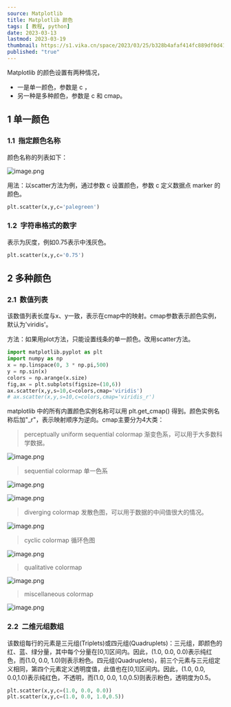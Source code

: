 ```yaml
---
source: Matplotlib
title: Matplotlib 颜色
tags: [ 教程, python]
date: 2023-03-13
lastmod: 2023-03-19 
thumbnail: https://s1.vika.cn/space/2023/03/25/b328b4afaf414fc889df0d416e9faa15?attname=u%3D370758891%2C1483979753%26fm%3D253%26fmt%3Dauto%26app%3D138%26f%3DJPEG.webp
published: "true"
---
```

 
Matplotlib 的颜色设置有两种情况，
- 一是单一颜色，参数是 c ，
- 另一种是多种颜色，参数是 c 和 cmap。  

## 1 单一颜色  

### 1.1  指定颜色名称  

颜色名称的列表如下：  

![image.png](https://s1.vika.cn/space/2023/03/13/7a99d2a5708e49d88f62ed21f9ea1abf)

用法：以scatter方法为例，通过参数 c 设置颜色，参数 c 定义数据点 marker 的颜色。  

```python
plt.scatter(x,y,c='palegreen')
```

### 1.2  字符串格式的数字

表示为灰度，例如0.75表示中浅灰色。

```python
plt.scatter(x,y,c='0.75')
```

## 2 多种颜色  

### 2.1  数值列表  

该数值列表长度与x、y一致，表示在cmap中的映射。cmap参数表示颜色实例，默认为'viridis'。  

方法：如果用plot方法，只能设置线条的单一颜色。改用scatter方法。  

```python
import matplotlib.pyplot as plt
import numpy as np
x = np.linspace(0, 3 * np.pi,500)
y = np.sin(x)
colors = np.arange(x.size)
fig,ax = plt.subplots(figsize=(10,6))
ax.scatter(x,y,s=10,c=colors,cmap='viridis')
# ax.scatter(x,y,s=10,c=colors,cmap='viridis_r')
```
matplotlib 中的所有内置颜色实例名称可以用 plt.get_cmap() 得到。颜色实例名称后加"_r"，表示映射顺序为逆向。cmap主要分为4大类：
  
>perceptually uniform sequential colormap 渐变色系，可以用于大多数科学数据。

![image.png](https://s1.vika.cn/space/2023/03/13/581da52c54004fc286947155d35b4deb)

>sequential colormap 单一色系

![image.png](https://s1.vika.cn/space/2023/03/13/d9f99bb79d2845ac86c0700405dbf08f)

![image.png](https://s1.vika.cn/space/2023/03/13/68d97a4475604dddb52cf4d9984f72b9)
  
>diverging colormap 发散色图，可以用于数据的中间值很大的情况。

![image.png](https://s1.vika.cn/space/2023/03/13/dbbaceed367c416c832c5913050b00f3)

>cyclic colormap 循环色图

![image.png](https://s1.vika.cn/space/2023/03/13/3bafb18681804baba6e4dd223316c15a)

>qualitative colormap

![image.png](https://s1.vika.cn/space/2023/03/13/3f864ea428434c1481a081717cfa350e)

>miscellaneous colormap

![image.png](https://s1.vika.cn/space/2023/03/13/36f1580a0e0f408a9289bf51bc5ff2c9)
 
### 2.2  二维元组数组  

该数组每行的元素是三元组(Triplets)或四元组(Quadruplets)：三元组，即颜色的红、蓝、绿分量，其中每个分量在[0,1]区间内。因此，(1.0, 0.0, 0.0)表示纯红色，而(1.0, 0.0, 1.0)则表示粉色。四元组(Quadruplets)，前三个元素与三元组定义相同，第四个元素定义透明度值，此值也在[0,1]区间内。因此，(1.0, 0.0, 0.0,1.0)表示纯红色，不透明，而(1.0, 0.0, 1.0,0.5)则表示粉色，透明度为0.5。  

```python
plt.scatter(x,y,c=(1.0, 0.0, 0.0))
plt.scatter(x,y,c=(1.0, 0.0, 1.0,0.5))
```